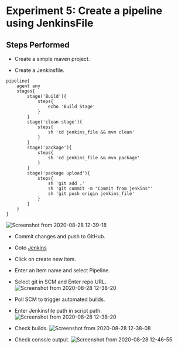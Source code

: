 # Experiment 5: Create a pipeline using JenkinsFile

## Steps Performed

- Create a simple maven project.

- Create a Jenkinsfile.
```
pipeline{
    agent any
    stages{
        stage('Build'){
            steps{
                echo 'Build Stage'
            }
        }
        stage('clean stage'){
            steps{
                sh 'cd jenkins_file && mvn clean'
            }
        }
        stage('package'){
            steps{
                sh 'cd jenkins_file && mvn package'
            }
        }
        stage('package upload'){
            steps{
                sh 'git add .'
                sh 'git commit -m "Commit from jenkins"'
                sh 'git push origin jenkins_file'
            }
        }
    }
}
```
![Screenshot from 2020-08-28 12-39-18](https://user-images.githubusercontent.com/46739435/95735565-980a9e00-0ca2-11eb-884e-f25686408b50.png)

- Commit changes and push to GitHub.

- Goto [Jenkins](http://localhost:8080/)

- Click on create new item.

- Enter an item name and select Pipeline.

- Select git in SCM and Enter repo URL.
![Screenshot from 2020-08-28 12-38-20](https://user-images.githubusercontent.com/46739435/95735558-96d97100-0ca2-11eb-8c2c-46d31819b18f.png)

- Poll SCM to trigger automated builds.

- Enter Jenkinsfile path in script path.
![Screenshot from 2020-08-28 12-38-20](https://user-images.githubusercontent.com/46739435/95735558-96d97100-0ca2-11eb-8c2c-46d31819b18f.png)

- Check builds.
![Screenshot from 2020-08-28 12-38-08](https://user-images.githubusercontent.com/46739435/95735553-950fad80-0ca2-11eb-8080-b6c1b9d4a46e.png)

- Check console output.
![Screenshot from 2020-08-28 12-46-55](https://user-images.githubusercontent.com/46739435/95735576-99d46180-0ca2-11eb-87c6-6ea97e4d9565.png)
